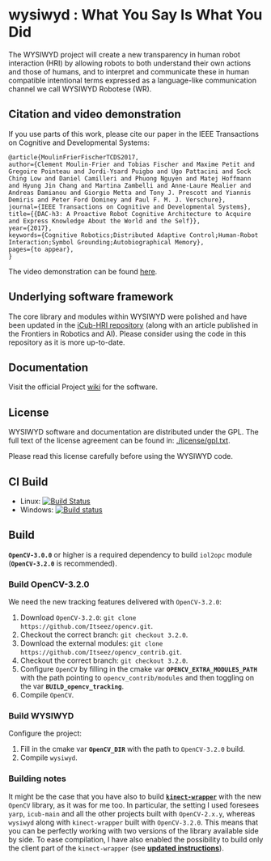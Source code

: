 wysiwyd : What You Say Is What You Did
=======

The WYSIWYD project will create a new transparency in human robot interaction (HRI) by allowing robots to both understand their own actions and those of humans, and to interpret and communicate these in human compatible intentional terms expressed as a language-like communication channel we call WYSIWYD Robotese (WR).

## Citation and video demonstration
If you use parts of this work, please cite our paper in the IEEE Transactions on Cognitive and Developmental Systems:
```
@article{MoulinFrierFischerTCDS2017,
author={Clement Moulin-Frier and Tobias Fischer and Maxime Petit and Gregoire Pointeau and Jordi-Ysard Puigbo and Ugo Pattacini and Sock Ching Low and Daniel Camilleri and Phuong Nguyen and Matej Hoffmann and Hyung Jin Chang and Martina Zambelli and Anne-Laure Mealier and Andreas Damianou and Giorgio Metta and Tony J. Prescott and Yiannis Demiris and Peter Ford Dominey and Paul F. M. J. Verschure},
journal={IEEE Transactions on Cognitive and Developmental Systems},
title={{DAC-h3: A Proactive Robot Cognitive Architecture to Acquire and Express Knowledge About the World and the Self}},
year={2017},
keywords={Cognitive Robotics;Distributed Adaptive Control;Human-Robot Interaction;Symbol Grounding;Autobiographical Memory},
pages={to appear},
}
```
The video demonstration can be found [here](http://wysiwyd.upf.edu/research).

## Underlying software framework
The core library and modules within WYSIWYD were polished and have been updated in the [iCub-HRI repository](https://github.com/robotology/icub-hri) (along with an article published in the Frontiers in Robotics and AI). Please consider using the code in this repository as it is more up-to-date.

## Documentation
Visit the official Project [wiki](http://wiki.icub.org/wysiwyd/dox/html/index.html) for the software.

## License
WYSIWYD software and documentation are distributed under the GPL.
The full text of the license agreement can be found in: [./license/gpl.txt](https://github.com/robotology/wysiwyd/blob/master/license/gpl.txt).

Please read this license carefully before using the WYSIWYD code.

## CI Build
- Linux: [![Build Status](https://travis-ci.org/robotology/wysiwyd.png?branch=master)](https://travis-ci.org/robotology/wysiwyd)
- Windows: [![Build status](https://ci.appveyor.com/api/projects/status/4rckcp8suov8pcv1)](https://ci.appveyor.com/project/pattacini/wysiwyd)

## Build

**`OpenCV-3.0.0`** or higher is a required dependency to build `iol2opc` module (**`OpenCV-3.2.0`** is recommended).

### Build OpenCV-3.2.0

We need the new tracking features delivered with `OpenCV-3.2.0`:

1. Download `OpenCV-3.2.0`: `git clone https://github.com/Itseez/opencv.git`.
2. Checkout the correct branch: `git checkout 3.2.0`.
3. Download the external modules: `git clone https://github.com/Itseez/opencv_contrib.git`.
4. Checkout the correct branch: `git checkout 3.2.0`.
5. Configure `OpenCV` by filling in the cmake var **`OPENCV_EXTRA_MODULES_PATH`** with the path pointing to `opencv_contrib/modules` and then toggling on the var **`BUILD_opencv_tracking`**.
6. Compile `OpenCV`.

### Build WYSIWYD

Configure the project:

1. Fill in the cmake var **`OpenCV_DIR`** with the path to `OpenCV-3.2.0` build.
2. Compile `wysiwyd`.

### Building notes

It might be the case that you have also to build [**`kinect-wrapper`**](https://github.com/robotology/kinect-wrapper) with the new `OpenCV` library, as it was for me too. In particular, the setting I used foresees `yarp`, `icub-main` and all the other projects built with `OpenCV-2.x.y`, whereas `wysiwyd` along with `kinect-wrapper` built with `OpenCV-3.2.0`. This means that you can be perfectly working with two versions of the library available side by side. To ease compilation, I have also enabled the possibility to build only the client part of the `kinect-wrapper` (see [**updated instructions**](https://github.com/robotology/kinect-wrapper#cmaking-the-project)).
